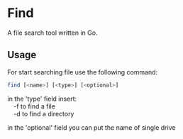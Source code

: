 # Find
A file search tool written in Go. 

## Usage
For start searching file use the following command:
```bash
find [<name>] [<type>] [<optional>]
```
in the 'type' field insert:  
&emsp;-f    to find a file  
&emsp;-d    to find a directory

in the 'optional' field you can put the name of single drive

